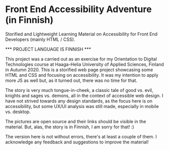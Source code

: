 # Front End Accessibility Adventure (in Finnish)

Storified and Lightweight Learning Material on Accessibility for Front End Developers (mainly HTML / CSS).

*** PROJECT LANGUAGE IS FINNISH ***

This project was a carried out as an exercise for my Orientation to Digital Technologies course at Haaga-Helia University of Applied Sciences, Finland in Autumn 2020. This is a storified web page project showcasing some HTML and CSS and focusing on accessibility. It was my intention to apply more JS as well but, as it turned out, there was no time for that.

The story is very much tongue-in-cheek, a classic tale of good vs. evil, knights and sages vs. demons, all in the context of accessible web design. I have not strived towards any design standards, as the focus here is on accessibility, but some UX/UI analysis was still made, especially in mobile vs. desktop. 

The pictures are open source and their links should be visible in the material. But, alas, the story is in Finnish, I am sorry for that! :)

The version here is not without errors, there's at least a couple of them. I acknowledge any feedback and suggestions to improve the material!
